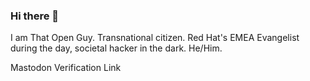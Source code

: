 ### Hi there 👋

I am That Open Guy. Transnational citizen. Red Hat's EMEA Evangelist during the day, societal hacker in the dark. He/Him.

<meta rel="me" href="https://social.wildeboer.net/@jwildeboer">Mastodon Verification Link</meta>
